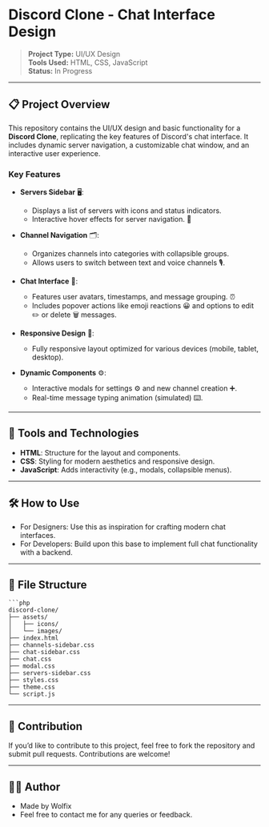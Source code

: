 # Discord Clone - Chat Interface Design

> **Project Type:** UI/UX Design  
> **Tools Used:** HTML, CSS, JavaScript  
> **Status:** In Progress  

---

## 📋 Project Overview

This repository contains the UI/UX design and basic functionality for a **Discord Clone**, replicating the key features of Discord's chat interface. It includes dynamic server navigation, a customizable chat window, and an interactive user experience.

### Key Features

- **Servers Sidebar** 🖥️:
  - Displays a list of servers with icons and status indicators. 
  - Interactive hover effects for server navigation. 🔄

- **Channel Navigation** 🗂️:
  - Organizes channels into categories with collapsible groups. 
  - Allows users to switch between text and voice channels 🎙️.

- **Chat Interface** 💬:
  - Features user avatars, timestamps, and message grouping. ⏰
  - Includes popover actions like emoji reactions 😀 and options to edit ✏️ or delete 🗑️ messages.

- **Responsive Design** 📱:
  - Fully responsive layout optimized for various devices (mobile, tablet, desktop).

- **Dynamic Components** ⚙️:
  - Interactive modals for settings ⚙️ and new channel creation ➕.
  - Real-time message typing animation (simulated) ⌨️.

---

## 🔧 Tools and Technologies

- **HTML**: Structure for the layout and components.
- **CSS**: Styling for modern aesthetics and responsive design.
- **JavaScript**: Adds interactivity (e.g., modals, collapsible menus).

---

## 🛠️ How to Use

- For Designers: Use this as inspiration for crafting modern chat interfaces.
- For Developers: Build upon this base to implement full chat functionality with a backend.
  
---

## 📁 File Structure
    ```php
    discord-clone/
    ├── assets/
    │   ├── icons/
    │   └── images/
    ├── index.html
    ├── channels-sidebar.css
    ├── chat-sidebar.css
    ├── chat.css
    ├── modal.css
    ├── servers-sidebar.css
    ├── styles.css
    ├── theme.css
    └── script.js

---

## 📑 Contribution

If you’d like to contribute to this project, feel free to fork the repository and submit pull requests. Contributions are welcome!

---

## 👨‍💻 Author

- Made by Wolfix
- Feel free to contact me for any queries or feedback.